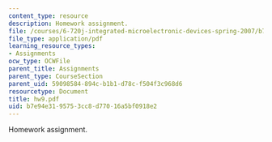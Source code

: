 ```yaml
---
content_type: resource
description: Homework assignment.
file: /courses/6-720j-integrated-microelectronic-devices-spring-2007/b7e94e3195753cc8d77016a5bf0918e2_hw9.pdf
file_type: application/pdf
learning_resource_types:
- Assignments
ocw_type: OCWFile
parent_title: Assignments
parent_type: CourseSection
parent_uid: 59098584-894c-b1b1-d78c-f504f3c968d6
resourcetype: Document
title: hw9.pdf
uid: b7e94e31-9575-3cc8-d770-16a5bf0918e2
---
```

Homework assignment.

